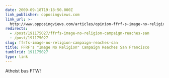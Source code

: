 ```yaml
---
date: 2009-09-18T19:18:50.000Z
link_publisher: opposingviews.com
link_url: >-
  http://www.opposingviews.com/articles/opinion-ffrf-s-image-no-religion-campaign-reaches-san-francisco-r-1253295631
redirects:
  - /post/191175027/ffrfs-image-no-religion-campaign-reaches-san
  - /post/191175027
slug: ffrfs-image-no-religion-campaign-reaches-san
title: FFRF's "Image No Religion" Campaign Reaches San Francisco
tumblrid: 191175027
type: link
---
```

<p>Atheist bus FTW!</p>
